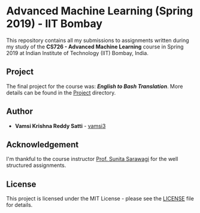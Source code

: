 # Advanced Machine Learning (Spring 2019) - IIT Bombay

This repository contains all my submissions to assignments written during my study of the **CS726 - Advanced Machine Learning** course in Spring 2019 at Indian Institute of Technology (IIT) Bombay, India.

## Project

The final project for the course was: **_English to Bash Translation_**. More details can be found in the [Project](Project) directory.

## Author

* **Vamsi Krishna Reddy Satti** - [vamsi3](https://github.com/vamsi3)

## Acknowledgement

I'm thankful to the course instructor [Prof. Sunita Sarawagi](<https://www.cse.iitb.ac.in/~sunita/>) for the well structured assignments.

## License

This project is licensed under the MIT License - please see the [LICENSE](LICENSE) file for details.

